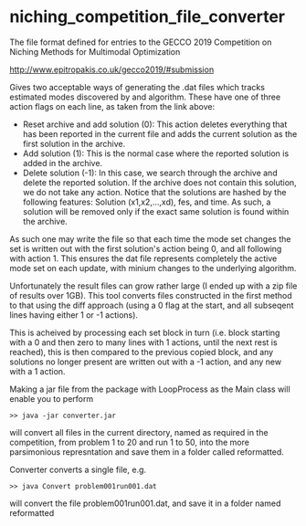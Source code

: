 # niching_competition_file_converter


The file format defined for entries to the GECCO 2019 Competition on Niching Methods for Multimodal Optimization

http://www.epitropakis.co.uk/gecco2019/#submission

Gives two acceptable ways of generating the .dat files which tracks estimated modes discovered by and algorithm. These have one of three action flags on each line, as taken from the link above:

* Reset archive and add solution (0): This action deletes everything that has been reported in the current file and adds the current solution as the first solution in the archive.
* Add solution (1): This is the normal case where the reported solution is added in the archive.
* Delete solution (-1): In this case, we search through the archive and delete the reported solution. If the archive does not contain this solution, we do not take any action. Notice that the solutions are hashed by the following features: Solution (x1,x2,...,xd), fes, and time. As such, a solution will be removed only if the exact same solution is found within the archive.

As such one may write the file so that each time the mode set changes the set is written out with the first solution's action being 0, and all following with action 1. This ensures the dat file represents completely the active mode set on each update, with minium changes to the underlying algorithm. 

Unfortunately the result files can grow rather large (I ended up with a zip file of results over 1GB). This tool converts files constructed in the first method to that using the diff approach (using a 0 flag at the start, and all subseqent lines having either 1 or -1 actions). 

This is acheived by processing each set block in turn (i.e. block starting with a 0 and then zero to many lines with 1 actions, until the next rest is reached), this is then compared to the previous copied block, and any solutions no longer present are written out with a -1 action, and any new with a 1 action. 

Making a jar file from the package with LoopProcess as the Main class will enable you to perform 

```
>> java -jar converter.jar
```

will convert all files in the current directory, named as required in the competition, from problem 1 to 20 and run 1 to 50, into the more parsimonious represntation and save them in a folder called reformatted.

Converter converts a single file, e.g. 

```
>> java Convert problem001run001.dat
```

will convert the file problem001run001.dat, and save it in a folder named reformatted
